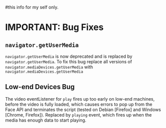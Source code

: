 #this info for my self only.
# IMPORTANT: Bug Fixes

## `navigator.getUserMedia`

`navigator.getUserMedia` is now deprecated and is replaced by `navigator.getUserMedia`. To fix this bug replace all versions of `navigator.mediaDevices.getUserMedia` with `navigator.mediaDevices.getUserMedia`

## Low-end Devices Bug

The video eventListener for `play` fires up too early on low-end machines, before the video is fully loaded, which causes errors to pop up from the Face API and terminates the script (tested on Debian [Firefox] and Windows [Chrome, Firefox]). Replaced by `playing` event, which fires up when the media has enough data to start playing.
